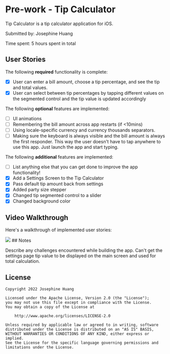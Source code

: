 # Pre-work - Tip Calculator

Tip Calculator is a tip calculator application for iOS.

Submitted by: Josephine Huang

Time spent: 5 hours spent in total

## User Stories

The following **required** functionality is complete:

* [x] User can enter a bill amount, choose a tip percentage, and see the tip and total values.
* [x] User can select between tip percentages by tapping different values on the segmented control and the tip value is updated accordingly

The following **optional** features are implemented:

* [ ] UI animations
* [ ] Remembering the bill amount across app restarts (if <10mins)
* [ ] Using locale-specific currency and currency thousands separators.
* [ ] Making sure the keyboard is always visible and the bill amount is always the first responder. This way the user doesn't have to tap anywhere to use this app. Just launch the app and start typing.

The following **additional** features are implemented:

- [ ] List anything else that you can get done to improve the app functionality!
- [x] Add a Settings Screen to the Tip Calculator
- [x] Pass default tip amount back from settings
- [x] Added party size stepper
- [x] Changed tip segmented control to a slider
- [x] Changed background color

## Video Walkthrough

Here's a walkthrough of implemented user stories:

<img src="https://i.imgur.com/8DrtS9X.gif"/>
## Notes

Describe any challenges encountered while building the app.
Can't get the settings page tip value to be displayed on the main screen and used for total calculation.

## License

    Copyright 2022 Josephine Huang

    Licensed under the Apache License, Version 2.0 (the "License");
    you may not use this file except in compliance with the License.
    You may obtain a copy of the License at

        http://www.apache.org/licenses/LICENSE-2.0

    Unless required by applicable law or agreed to in writing, software
    distributed under the License is distributed on an "AS IS" BASIS,
    WITHOUT WARRANTIES OR CONDITIONS OF ANY KIND, either express or implied.
    See the License for the specific language governing permissions and
    limitations under the License.
